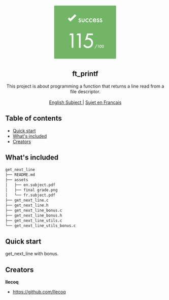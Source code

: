 <p align="center">
  <a href="https://42lyon.fr/">
    <img src="https://github.com/llecoq/get_next_line/blob/main/assets/final%20grade.png" alt="get_next_line" width=200 height=171>
  </a>

  <h2 align="center">ft_printf</h2>

  <p align="center">
    This project is about programming a function that returns a line
    read from a file descriptor.
    <br>
    <br>
    <a href="https://github.com/llecoq/get_next_line/blob/master/assets/en.subject.pdf">English Subject </a>
    |
    <a href="https://github.com/llecoq/get_next_line/blob/master/assets/fr.subject.pdf"> Sujet en Francais</a>
  </p>
</p>


## Table of contents

- [Quick start](#quick-start)
- [What's included](#whats-included)
- [Creators](#creators)

## What's included

```
get_next_line
├── README.md
├── assets
│   ├── en.subject.pdf
│   ├── final grade.png
│   └── fr.subject.pdf
├── get_next_line.c
├── get_next_line.h
├── get_next_line_bonus.c
├── get_next_line_bonus.h
├── get_next_line_utils.c
└── get_next_line_utils_bonus.c
```


## Quick start

get_next_line with bonus.

## Creators

**llecoq**

- <https://github.com/llecoq>
